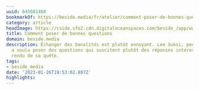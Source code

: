 ```yaml
---
uuid: 645601488
bookmarkOf: https://beside.media/fr/atelier/comment-poser-de-bonnes-questions/
category: article
headImage: https://cside.sfo2.cdn.digitaloceanspaces.com/beside_/app/www/2022/12/BESIDE_HTAGQ_feature_fr.png
title: Comment poser de bonnes questions
domain: beside.media
description: Échanger des banalités est plutôt ennuyant. Lee Suksi, poète de Toronto,
  a voulu poser des questions qui suscitent plutôt des réponses intéressantes. Compte
  rendu de sa quête.
tags:
- beside_media
date: '2023-01-26T19:53:02.887Z'
highlights: 
---
```




